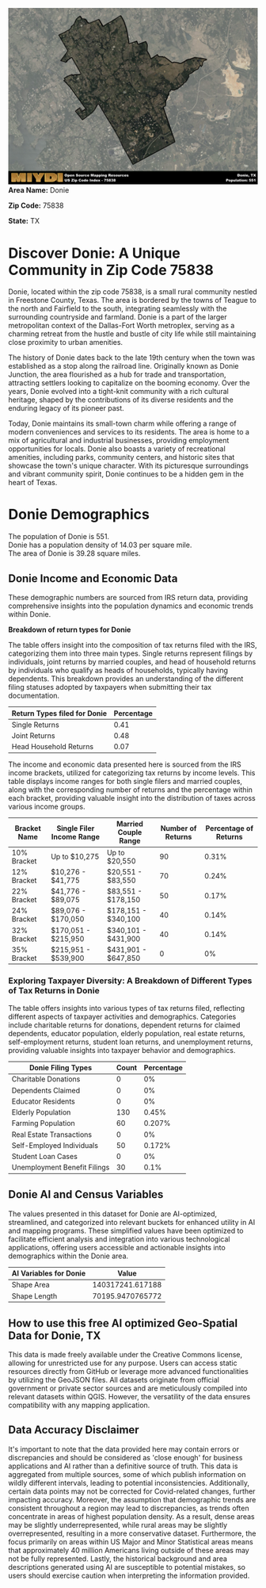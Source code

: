 ![Image Alt Text](../_images/75838.png)
**Area Name:** Donie

**Zip Code:** 75838

**State:** TX


# Discover Donie: A Unique Community in Zip Code 75838  

Donie, located within the zip code 75838, is a small rural community nestled in Freestone County, Texas. The area is bordered by the towns of Teague to the north and Fairfield to the south, integrating seamlessly with the surrounding countryside and farmland. Donie is a part of the larger metropolitan context of the Dallas-Fort Worth metroplex, serving as a charming retreat from the hustle and bustle of city life while still maintaining close proximity to urban amenities.

The history of Donie dates back to the late 19th century when the town was established as a stop along the railroad line. Originally known as Donie Junction, the area flourished as a hub for trade and transportation, attracting settlers looking to capitalize on the booming economy. Over the years, Donie evolved into a tight-knit community with a rich cultural heritage, shaped by the contributions of its diverse residents and the enduring legacy of its pioneer past.

Today, Donie maintains its small-town charm while offering a range of modern conveniences and services to its residents. The area is home to a mix of agricultural and industrial businesses, providing employment opportunities for locals. Donie also boasts a variety of recreational amenities, including parks, community centers, and historic sites that showcase the town's unique character. With its picturesque surroundings and vibrant community spirit, Donie continues to be a hidden gem in the heart of Texas.

# Donie Demographics

The population of Donie is 551.  
Donie has a population density of 14.03 per square mile.  
The area of Donie is 39.28 square miles.  

## Donie Income and Economic Data

These demographic numbers are sourced from IRS return data, providing comprehensive insights into the population dynamics and economic trends within Donie.

**Breakdown of return types for Donie**

The table offers insight into the composition of tax returns filed with the IRS, categorizing them into three main types. Single returns represent filings by individuals, joint returns by married couples, and head of household returns by individuals who qualify as heads of households, typically having dependents. This breakdown provides an understanding of the different filing statuses adopted by taxpayers when submitting their tax documentation.

| Return Types filed for Donie                              | Percentage          |
|----------------------------------------------------------|---------------------|
| Single Returns                                            | 0.41 |
| Joint Returns                                             | 0.48 |
| Head Household Returns                                    | 0.07 |

The income and economic data presented here is sourced from the IRS income brackets, utilized for categorizing tax returns by income levels. This table displays income ranges for both single filers and married couples, along with the corresponding number of returns and the percentage within each bracket, providing valuable insight into the distribution of taxes across various income groups.

| Bracket Name       | Single Filer Income Range | Married Couple Range | Number of Returns | Percentage of Returns |
|--------------------|----------------------------|----------------------|-------------------|-----------------------|
| 10% Bracket        | Up to $10,275              | Up to $20,550        | 90 | 0.31% |
| 12% Bracket        | $10,276 - $41,775          | $20,551 - $83,550    | 70 | 0.24% |
| 22% Bracket        | $41,776 - $89,075          | $83,551 - $178,150   | 50 | 0.17% |
| 24% Bracket        | $89,076 - $170,050         | $178,151 - $340,100  | 40 | 0.14% |
| 32% Bracket        | $170,051 - $215,950        | $340,101 - $431,900  | 40 | 0.14% |
| 35% Bracket        | $215,951 - $539,900        | $431,901 - $647,850  | 0 | 0% |

### Exploring Taxpayer Diversity: A Breakdown of Different Types of Tax Returns in Donie

The table offers insights into various types of tax returns filed, reflecting different aspects of taxpayer activities and demographics. Categories include charitable returns for donations, dependent returns for claimed dependents, educator population, elderly population, real estate returns, self-employment returns, student loan returns, and unemployment returns, providing valuable insights into taxpayer behavior and demographics.

| Donie Filing Types                    | Count | Percentage |
|--------------------------------------|-------|------------|
| Charitable Donations                 | 0 | 0% |
| Dependents Claimed                   | 0 | 0% |
| Educator Residents                   | 0 | 0% |
| Elderly Population                   | 130 | 0.45% |
| Farming Population                   | 60 | 0.207% |
| Real Estate Transactions             | 0 | 0% |
| Self-Employed Individuals            | 50 | 0.172% |
| Student Loan Cases                   | 0 | 0% |
| Unemployment Benefit Filings         | 30 | 0.1% |

## Donie AI and Census Variables

The values presented in this dataset for Donie are AI-optimized, streamlined, and categorized into relevant buckets for enhanced utility in AI and mapping programs. These simplified values have been optimized to facilitate efficient analysis and integration into various technological applications, offering users accessible and actionable insights into demographics within the Donie area.

| AI Variables for Donie | Value |
|-------------|-------|
| Shape Area | 140317241.617188 |
| Shape Length | 70195.9470765772 |

## How to use this free AI optimized Geo-Spatial Data for Donie, TX

This data is made freely available under the Creative Commons license, allowing for unrestricted use for any purpose. Users can access static resources directly from GitHub or leverage more advanced functionalities by utilizing the GeoJSON files. All datasets originate from official government or private sector sources and are meticulously compiled into relevant datasets within QGIS. However, the versatility of the data ensures compatibility with any mapping application.

## Data Accuracy Disclaimer
It's important to note that the data provided here may contain errors or discrepancies and should be considered as 'close enough' for business applications and AI rather than a definitive source of truth. This data is aggregated from multiple sources, some of which publish information on wildly different intervals, leading to potential inconsistencies. Additionally, certain data points may not be corrected for Covid-related changes, further impacting accuracy. Moreover, the assumption that demographic trends are consistent throughout a region may lead to discrepancies, as trends often concentrate in areas of highest population density. As a result, dense areas may be slightly underrepresented, while rural areas may be slightly overrepresented, resulting in a more conservative dataset. Furthermore, the focus primarily on areas within US Major and Minor Statistical areas means that approximately 40 million Americans living outside of these areas may not be fully represented. Lastly, the historical background and area descriptions generated using AI are susceptible to potential mistakes, so users should exercise caution when interpreting the information provided.
